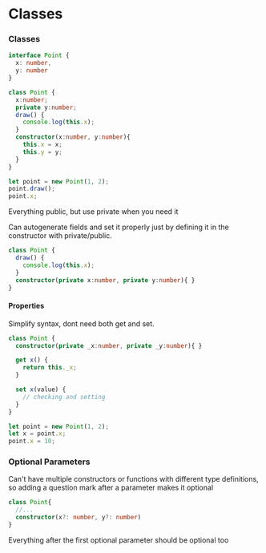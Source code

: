 # Classes

### Classes

```ts
interface Point {
  x: number,
  y: number
}

class Point {
  x:number;
  private y:number;
  draw() {
    console.log(this.x);
  }
  constructor(x:number, y:number){
    this.x = x;
    this.y = y;
  }
}

let point = new Point(1, 2);
point.draw();
point.x;
```

Everything public, but use private when you need it

Can autogenerate fields and set it properly just by defining it in the constructor with private/public.  

```ts
class Point {
  draw() {
    console.log(this.x);
  }
  constructor(private x:number, private y:number){ }
}
```


#### Properties

Simplify syntax, dont need both get and set.

```ts
class Point {
  constructor(private _x:number, private _y:number){ }

  get x() {
    return this._x;
  }

  set x(value) {
    // checking and setting
  }
}

let point = new Point(1, 2);
let x = point.x;
point.x = 10;
```


### Optional Parameters

Can't have multiple constructors or functions with different type definitions, so adding a question mark after a parameter makes it optional

```ts
class Point{
  //...
  constructor(x?: number, y?: number)
}
```

Everything after the first optional parameter should be optional too